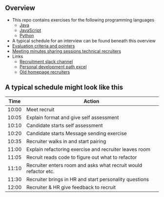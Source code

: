 ## Overview
- This repo contains exercises for the following programming languages 
    - [Java](exercises)
    - [JavaScript](exercises-js)
    - [Python](exercises-py)
- A typical schedule for an interview can be found beneath this overview
- [Evaluation criteria and pointers](EvaluationCriteriaAndPointers.md) 
- [Meeting minutes sharing sessions technical recruiters](sharing-sessions)
- Links
    - [Recruitment slack channel](https://cegeka.slack.com/messages/G0C0ZDVK6)
    - [Personal development path excel](https://portal.cegeka.com/kn/root/ContinuousLearning/SitePages/Personal%20Development.aspx)
    - [Old homepage recruiters](https://portal.cegeka.com/kn/cc1/ASFrecruitment/SitePages/Community%20Home.aspx)

## A typical schedule might look like this

| Time  | Action |
| ----  | ------ |
| 10:00 | Meet recruit |
| 10:05 | Explain format and give self assessment |
| 10:10 | Candidate starts self assessment |
| 10:20 | Candidate starts Message sending exercise |
| 10:35 | Recruiter walks in and start pairing |
| 11:00 | Explain refactoring exercise and recruiter leaves room |
| 11:05 | Recruit reads code to figure out what to refactor |
| 11:10 | Recruiter enters room and asks what recruit would refactor etc. |
| 11:30 | Recruiter brings in HR and start personality questions |
| 12:00 | Recruiter & HR give feedback to recruit |
